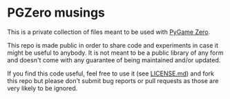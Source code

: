 # PGZero musings

This is a private collection of files meant to be used with [PyGame Zero](http://pygame-zero.readthedocs.io/).

This repo is made public in order to share code and experiments in case it might be useful to anybody. It is not meant to be a public library of any form and doesn't come with any guarantee of being maintained and/or updated.

If you find this code useful, feel free to use it (see [LICENSE.md](./LICENSE.md)) and fork this repo but please don't submit bug reports or pull requests as those are very likely to be ignored.
